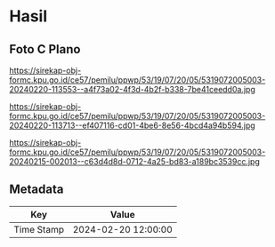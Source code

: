 # Hasil

## Foto C Plano

https://sirekap-obj-formc.kpu.go.id/ce57/pemilu/ppwp/53/19/07/20/05/5319072005003-20240220-113553--a4f73a02-4f3d-4b2f-b338-7be41ceedd0a.jpg

https://sirekap-obj-formc.kpu.go.id/ce57/pemilu/ppwp/53/19/07/20/05/5319072005003-20240220-113713--ef407116-cd01-4be6-8e56-4bcd4a94b594.jpg

https://sirekap-obj-formc.kpu.go.id/ce57/pemilu/ppwp/53/19/07/20/05/5319072005003-20240215-002013--c63d4d8d-0712-4a25-bd83-a189bc3539cc.jpg


## Metadata

| Key        | Value               |
| ---------- | ------------------- |
| Time Stamp | 2024-02-20 12:00:00 |



